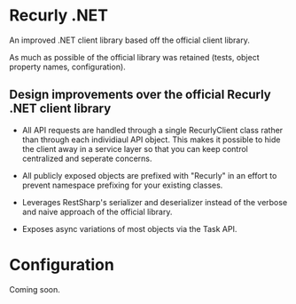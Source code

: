 Recurly .NET
=======

An improved .NET client library based off the official client library. 

As much as possible of the official library was retained (tests, object property names, configuration).

Design improvements over the official Recurly .NET client library
-------------------
 - All API requests are handled through a single RecurlyClient class rather than through each individiaul API object. This makes it possible to hide the client away in a service layer so that you can keep control centralized and seperate concerns.

 - All publicly exposed objects are prefixed with "Recurly" in an effort to prevent namespace prefixing for your existing classes.

 - Leverages RestSharp's serializer and deserializer instead of the verbose and naive approach of the official library.

 - Exposes async variations of most objects via the Task API.

Configuration
=============

Coming soon.


